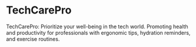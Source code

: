 # TechCarePro
TechCarePro: Prioritize your well-being in the tech world. Promoting health and productivity for professionals with ergonomic tips, hydration reminders, and exercise routines.
